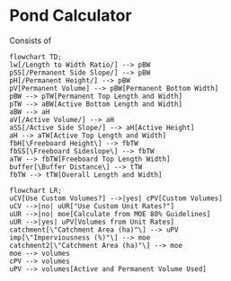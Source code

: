 # Pond Calculator

Consists of

```mermaid
flowchart TD;
lw[/Length to Width Ratio/] --> pBW
pSS[/Permanent Side Slope/] --> pBW
pH[/Permanent Height/] --> pBW
pV[Permanent Volume] --> pBW[Permanent Bottom Width]
pBW --> pTW[Permanent Top Length and Width]
pTW --> aBW[Active Bottom Length and Width]
aBW --> aH
aV[/Active Volume/] --> aH
aSS[/Active Side Slope/] --> aH[Active Height]
aH --> aTW[Active Top Length and Width]
fbH[\Freeboard Height\] --> fbTW
fbSS[\Freeboard Sideslope\] --> fbTW
aTW --> fbTW[Freeboard Top Length Width]
buffer[\Buffer Distance\] --> tTW
fbTW --> tTW[Overall Length and Width]

```

```mermaid
flowchart LR;
uCV[Use Custom Volumes?] -->|yes| cPV[Custom Volumes]
uCV -->|no| uUR["Use Custom Unit Rates?"]
uUR -->|no| moe[Calculate from MOE 80% Guidelines]
uUR -->|yes| uPV[Volumes from Unit Rates]
catchment[\"Catchment Area (ha)"\] --> uPV
imp[\"Imperviousness (%)"\] --> moe
catchment2[\"Catchment Area (ha)"\] --> moe
moe --> volumes
cPV --> volumes
uPV --> volumes[Active and Permanent Volume Used]
```

<!-- $$
V_{truncated} = \frac{1}{6}h(a_{base}+(a+c)(b+d)+a_{top})
$$

where

- $a_{base}:$ area of base
- $a_{top}:$ area of top

$$


\\
a_{base} = a \times b

\\
a_{top}  = c \times d

\\

c = a + 2hs

\\

b = q x a


$$ -->
